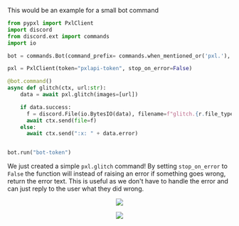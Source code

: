 This would be an example for a small bot command

```py
from pypxl import PxlClient
import discord
from discord.ext import commands
import io

bot = commands.Bot(command_prefix= commands.when_mentioned_or('pxl.'), description="Testing pxlapi wrapper", case_insensitive=True)

pxl = PxlClient(token="pxlapi-token", stop_on_error=False)

@bot.command()
async def glitch(ctx, url:str):
    data = await pxl.glitch(images=[url])

    if data.success:
      f = discord.File(io.BytesIO(data), filename=f"glitch.{r.file_type}")
      await ctx.send(file=f)
    else:
      await ctx.send(":x: " + data.error)


bot.run("bot-token")
```
We just created a simple `pxl.glitch` command! By setting `stop_on_error` to `False` the function will instead of raising an error if something goes wrong, return the error text.
This is useful as we don't have to handle the error and can just reply to the user what they did wrong.

<p align="center">
  <a href"https://cdn.discordapp.com/attachments/757169610599694356/826965596360540190/unknown.png">
     <img src="https://cdn.discordapp.com/attachments/757169610599694356/826965596360540190/unknown.png?size=256">
  </a>
</p>
<p align="center">
  <a href"https://cdn.discordapp.com/attachments/757169610599694356/826968415608242236/unknown.png">
     <img src="https://cdn.discordapp.com/attachments/757169610599694356/826968415608242236/unknown.png?size=256">
  </a>
</p>
